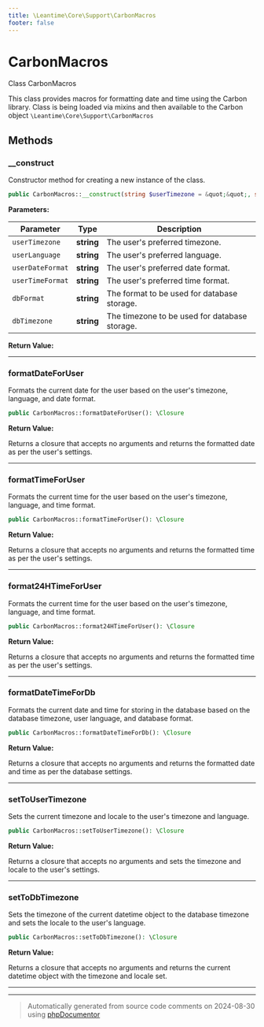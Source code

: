 ```yaml
---
title: \Leantime\Core\Support\CarbonMacros
footer: false
---
```


# CarbonMacros

Class CarbonMacros

This class provides macros for formatting date and time using the Carbon library.
Class is being loaded via mixins and then available to the Carbon object
`\Leantime\Core\Support\CarbonMacros`




## Methods

### __construct

Constructor method for creating a new instance of the class.

```php
public CarbonMacros::__construct(string $userTimezone = &quot;&quot;, string $userLanguage = &quot;&quot;, string $userDateFormat = &quot;&quot;, string $userTimeFormat = &quot;&quot;, string $dbFormat = &quot;Y-m-d H:i:s&quot;, string $dbTimezone = &quot;UTC&quot;): void
```








**Parameters:**

| Parameter | Type | Description |
|-----------|------|-------------|
| `userTimezone` | **string** | The user&#039;s preferred timezone. |
| `userLanguage` | **string** | The user&#039;s preferred language. |
| `userDateFormat` | **string** | The user&#039;s preferred date format. |
| `userTimeFormat` | **string** | The user&#039;s preferred time format. |
| `dbFormat` | **string** | The format to be used for database storage. |
| `dbTimezone` | **string** | The timezone to be used for database storage. |


**Return Value:**





---
### formatDateForUser

Formats the current date for the user based on the user's timezone,
language, and date format.

```php
public CarbonMacros::formatDateForUser(): \Closure
```









**Return Value:**

Returns a closure that accepts no arguments and returns
the formatted date as per the user's settings.



---
### formatTimeForUser

Formats the current time for the user based on the user's timezone,
language, and time format.

```php
public CarbonMacros::formatTimeForUser(): \Closure
```









**Return Value:**

Returns a closure that accepts no arguments and returns
the formatted time as per the user's settings.



---
### format24HTimeForUser

Formats the current time for the user based on the user's timezone,
language, and time format.

```php
public CarbonMacros::format24HTimeForUser(): \Closure
```









**Return Value:**

Returns a closure that accepts no arguments and returns
the formatted time as per the user's settings.



---
### formatDateTimeForDb

Formats the current date and time for storing in the database based on
the database timezone, user language, and database format.

```php
public CarbonMacros::formatDateTimeForDb(): \Closure
```









**Return Value:**

Returns a closure that accepts no arguments and returns
the formatted date and time as per the database settings.



---
### setToUserTimezone

Sets the current timezone and locale to the user's timezone and language.

```php
public CarbonMacros::setToUserTimezone(): \Closure
```









**Return Value:**

Returns a closure that accepts no arguments and sets the
timezone and locale to the user's settings.



---
### setToDbTimezone

Sets the timezone of the current datetime object to the database timezone
and sets the locale to the user's language.

```php
public CarbonMacros::setToDbTimezone(): \Closure
```









**Return Value:**

Returns a closure that accepts no arguments and returns the
current datetime object with the timezone and locale set.



---


---
> Automatically generated from source code comments on 2024-08-30 using [phpDocumentor](http://www.phpdoc.org/)
